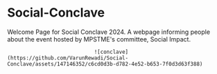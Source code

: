 # Social-Conclave
Welcome Page for Social Conclave 2024.
A webpage informing people about the event hosted by MPSTME's committee, Social Impact.

                                ![conclave](https://github.com/VarunRewadi/Social-Conclave/assets/147146352/c6cd0d3b-d782-4e52-b653-7f0d3d63f388)
